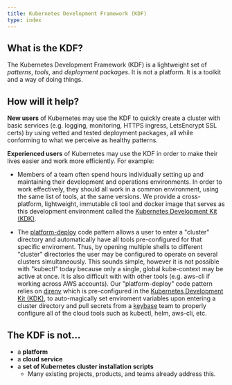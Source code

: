 ```yaml
---
title: Kubernetes Development Framework (KDF)
type: index
---
```


## What is the KDF?

The Kubernetes Development Framework (KDF) is a lightweight set of *patterns*,
*tools*, and *deployment packages*.  It is not a platform.  It is a toolkit and
a way of doing things.

## How will it help?

**New users** of Kubernetes may use the KDF to quickly create a cluster with
basic services (e.g. logging, monitoring, HTTPS ingress, LetsEncrypt SSL certs)
by using vetted and tested deployment packages, all while conforming to what we
perceive as healthy patterns.

**Experienced users** of Kubernetes may use the KDF in order to make their
lives easier and work more efficiently.  For example:

  * Members of a team often spend hours individually setting up and maintaining
    their development and operations environments.  In order to work
    effectively, they should all work in a common environment, using the same
    list of tools, at the same versions.  We provide a cross-platform,
    lightweight, immutable cli tool and docker image that serves as this
    development environment called the [Kubernetes Development Kit
    (KDK)](https://github.com/cisco-sso/kdk).

  * The [platform-deploy](https://github.com/cisco-sso/k8s-deploy) code pattern
    allows a user to enter a "cluster" directory and automatically have all
    tools pre-configured for that specific enviroment.  Thus, by opening
    multiple shells to different "cluster" directories the user may be
    configured to operate on several clusters simultaneously.  This sounds
    simple, however it is not possible with "kubectl" today because only a
    single, global kube-context may be active at once.  It is also difficult
    with with other tools (e.g. aws-cli if working across AWS accounts).  Our
    "platform-deploy" code pattern relies on
    [direnv](https://github.com/direnv/direnv) which is pre-configured in the
    [Kubernetes Development Kit (KDK)](https://github.com/cisco-sso/kdk), to
    auto-magically set enviroment variables upon entering a cluster directory
    and pull secrets from a [keybase](https://keybase.io/) team to properly
    configure all of the cloud tools such as kubectl, helm, aws-cli, etc.

## The KDF is not...

* a **platform**
* a **cloud service**
* a **set of Kubernetes cluster installation scripts**
  - Many existing projects, products, and teams already address this.
